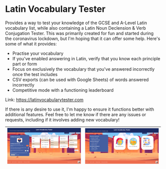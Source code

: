 # Latin Vocabulary Tester

Provides a way to test your knowledge of the GCSE and A-Level Latin vocabulary list, while also containing a Latin Noun Declension & Verb Conjugation Tester. This was primarily created for fun and started during the coronavirus lockdown, but I'm hoping that it can offer some help. Here's some of what it provides:

- Practise your vocabulary
- If you've enabled answering in Latin, verify that you know each principle part or form
- Focus on exclusively the vocabulary that you've answered incorrectly once the test includes
- CSV exports (can be used with Google Sheets) of words answered incorrectly
- Competitive mode with a functioning leaderboard

Link: https://latinvocabularytester.com

If there is any desire to use it, I'm happy to ensure it functions better with additional features. Feel free to let me know if there are any issues or requests, including if it involves adding new vocabulary!

| <img alt="Screenshot 1" src="./assets/screenshot.png"> | <img alt="Screenshot 2" src="./assets/screenshot-2.png"> |
| ------------------------------------------------------ | -------------------------------------------------------- |
